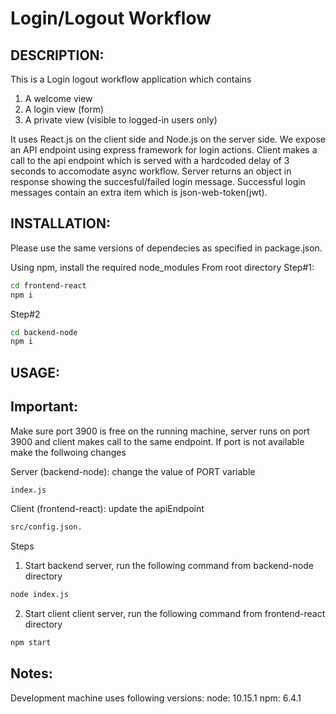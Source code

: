 # Login/Logout Workflow

## DESCRIPTION: 
This is a Login logout workflow application which contains 
1. A welcome view
2. A login view (form)
3. A private view (visible to logged-in users only)

It uses React.js on the client side and Node.js on the server side. 
We expose an API endpoint using express framework for login actions.
Client makes a call to the api endpoint which is served with a hardcoded delay of 3 seconds to accomodate async workflow. 
Server returns an object in response showing the succesful/failed login message. Successful login messages contain an extra item
which is json-web-token(jwt). 


## INSTALLATION:

Please use the same versions of dependecies as specified in package.json.

Using npm, install the required node_modules
From root directory
Step#1:
```bash
cd frontend-react
npm i
```
Step#2
```bash
cd backend-node
npm i
```
## USAGE:

## Important:
Make sure port 3900 is free on the running machine, server runs on port 3900 and client makes call to the same endpoint.
If port is not available make the follwoing changes

Server (backend-node):
change the value of PORT variable
``` bash
index.js
```
Client (frontend-react):
update the apiEndpoint
``` bash
src/config.json.
```
Steps
1. Start backend server, run the following command from backend-node directory
``` bash
node index.js
```
2. Start client client server, run the following command from frontend-react directory
``` bash
npm start
```

## Notes:
Development machine uses following versions:
node: 10.15.1
npm: 6.4.1
